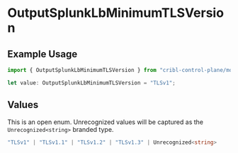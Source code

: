 # OutputSplunkLbMinimumTLSVersion

## Example Usage

```typescript
import { OutputSplunkLbMinimumTLSVersion } from "cribl-control-plane/models/operations";

let value: OutputSplunkLbMinimumTLSVersion = "TLSv1";
```

## Values

This is an open enum. Unrecognized values will be captured as the `Unrecognized<string>` branded type.

```typescript
"TLSv1" | "TLSv1.1" | "TLSv1.2" | "TLSv1.3" | Unrecognized<string>
```